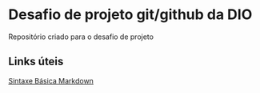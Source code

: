 # Desafio de projeto git/github da DIO
Repositório criado para o desafio de projeto

## Links úteis
[Sintaxe Básica Markdown](https://www.markdownguide.org/basic-syntax/)
